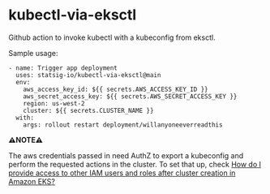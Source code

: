 # kubectl-via-eksctl

Github action to invoke kubectl with a kubeconfig from eksctl.

Sample usage:

```
- name: Trigger app deployment
  uses: statsig-io/kubectl-via-eksctl@main
  env:
    aws_access_key_id: ${{ secrets.AWS_ACCESS_KEY_ID }}
    aws_secret_access_key: ${{ secrets.AWS_SECRET_ACCESS_KEY }}
    region: us-west-2
    cluster: ${{ secrets.CLUSTER_NAME }}
  with:
    args: rollout restart deployment/willanyoneeverreadthis
```

**⚠️NOTE⚠️**

The aws credentials passed in need AuthZ to export a kubeconfig and perform the requested actions in the cluster. To set that up, check [How do I provide access to other IAM users and roles after cluster creation in Amazon EKS?](https://aws.amazon.com/premiumsupport/knowledge-center/amazon-eks-cluster-access/)

